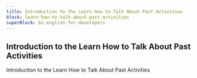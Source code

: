 ```yaml
---
title: Introduction to the Learn How to Talk About Past Activities
block: learn-how-to-talk-about-past-activities
superBlock: b1-english-for-developers
---
```


## Introduction to the Learn How to Talk About Past Activities

Introduction to the Learn How to Talk About Past Activities
